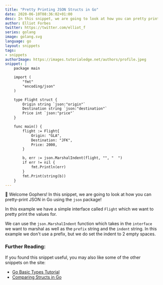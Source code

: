 ```yaml
---
title: "Pretty Printing JSON Structs in Go"
date: 2020-06-10T08:36:02+01:00
desc: In this snippet, we are going to look at how you can pretty print JSON values in Go!
author: Elliot Forbes
twitter: https://twitter.com/elliot_f
series: golang
image: golang.svg
language: go
layout: snippets
tags:
- snippets
authorImage: https://images.tutorialedge.net/authors/profile.jpeg
snippet: |
    package main

    import (
        "fmt"
        "encoding/json"
    )

    type Flight struct {
        Origin string `json:"origin"`
        Destination string `json:"destination"`
        Price int `json:"price"`
    }

    func main() {
        flight := Flight{
            Origin: "GLA",
            Destination: "JFK",
            Price: 2000,
        }

        b, err := json.MarshalIndent(flight, "", "  ")
        if err != nil {
            fmt.Println(err)
        }
        fmt.Print(string(b))
    }
---
```



👋 Welcome Gophers! In this snippet, we are going to look at how you can pretty-print JSON in Go using the `json` package!

In this example we have a simple interface called `Flight` which we want to pretty print the values for.

We can use the `json.MarshalIndent` function which takes in the `interface` we want to marshal as well as the `prefix` string and the `indent` string. In this example we don't use a prefix, but we do set the indent to 2 empty spaces.

### Further Reading:

If you found this snippet useful, you may also like some of the other snippets on the site:

* [Go Basic Types Tutorial](/golang/go-basic-types-tutorial/)
* [Comparing Structs in Go](/golang/snippets/comparing-structs-in-go/)
